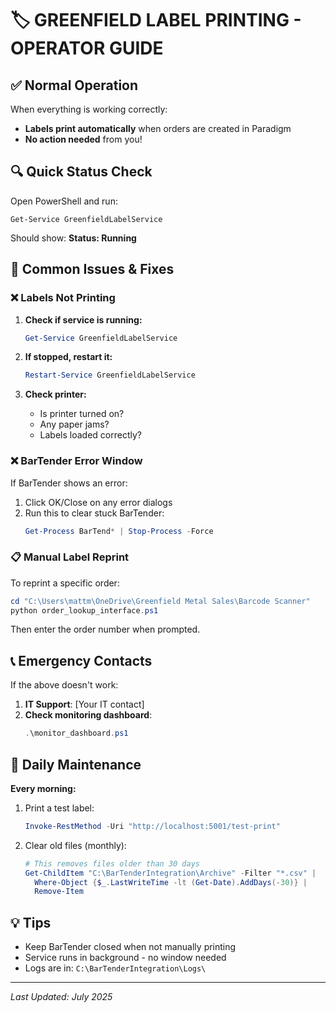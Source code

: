 # 🏷️ GREENFIELD LABEL PRINTING - OPERATOR GUIDE

## ✅ Normal Operation
When everything is working correctly:
- **Labels print automatically** when orders are created in Paradigm
- **No action needed** from you!

## 🔍 Quick Status Check
Open PowerShell and run:
```
Get-Service GreenfieldLabelService
```
Should show: **Status: Running**

## 🚨 Common Issues & Fixes

### ❌ Labels Not Printing

1. **Check if service is running:**
   ```powershell
   Get-Service GreenfieldLabelService
   ```
   
2. **If stopped, restart it:**
   ```powershell
   Restart-Service GreenfieldLabelService
   ```

3. **Check printer:**
   - Is printer turned on?
   - Any paper jams?
   - Labels loaded correctly?

### ❌ BarTender Error Window

If BarTender shows an error:
1. Click OK/Close on any error dialogs
2. Run this to clear stuck BarTender:
   ```powershell
   Get-Process BarTend* | Stop-Process -Force
   ```

### 📋 Manual Label Reprint

To reprint a specific order:
```powershell
cd "C:\Users\mattm\OneDrive\Greenfield Metal Sales\Barcode Scanner"
python order_lookup_interface.ps1
```
Then enter the order number when prompted.

## 📞 Emergency Contacts

If the above doesn't work:

1. **IT Support**: [Your IT contact]
2. **Check monitoring dashboard**:
   ```powershell
   .\monitor_dashboard.ps1
   ```

## 🔄 Daily Maintenance

**Every morning:**
1. Print a test label:
   ```powershell
   Invoke-RestMethod -Uri "http://localhost:5001/test-print"
   ```
2. Clear old files (monthly):
   ```powershell
   # This removes files older than 30 days
   Get-ChildItem "C:\BarTenderIntegration\Archive" -Filter "*.csv" | 
     Where-Object {$_.LastWriteTime -lt (Get-Date).AddDays(-30)} | 
     Remove-Item
   ```

## 💡 Tips
- Keep BarTender closed when not manually printing
- Service runs in background - no window needed
- Logs are in: `C:\BarTenderIntegration\Logs\`

---
*Last Updated: July 2025* 